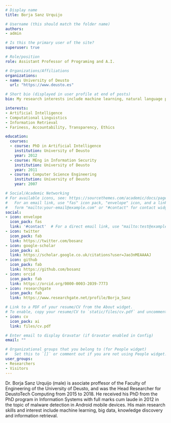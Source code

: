 ```yaml
---
# Display name
title: Borja Sanz Urquijo

# Username (this should match the folder name)
authors:
- admin

# Is this the primary user of the site?
superuser: true

# Role/position
role: Assistant Professor of Programing and A.I.

# Organizations/Affiliations
organizations:
- name: University of Deusto
  url: "https://www.deusto.es"

# Short bio (displayed in user profile at end of posts)
bio: My research interests include machine learning, natural language processing and FATE.

interests:
- Artificial Intelligence
- Computational Linguistics
- Information Retrieval
- Fariness, Accountability, Transparency, Ethics

education:
  courses:
  - course: PhD in Artificial Intelligence
    institution: University of Deusto
    year: 2012
  - course: MEng in Information Security
    institution: University of Deusto
    year: 2011
  - course: Computer Science Engineering
    institution: University of Deusto
    year: 2007

# Social/Academic Networking
# For available icons, see: https://sourcethemes.com/academic/docs/page-builder/#icons
#   For an email link, use "fas" icon pack, "envelope" icon, and a link in the
#   form "mailto:your-email@example.com" or "#contact" for contact widget.
social:
- icon: envelope
  icon_pack: fas
  link: '#contact'  # For a direct email link, use "mailto:test@example.org".
- icon: twitter
  icon_pack: fab
  link: https://twitter.com/bosanz
- icon: google-scholar
  icon_pack: ai
  link: https://scholar.google.co.uk/citations?user=Jao3nMEAAAAJ
- icon: github
  icon_pack: fab
  link: https://github.com/bosanz
- icon: orcid
  icon_pack: fab
  link: https://orcid.org/0000-0003-2039-7773
- icon: researchgate
  icon_pack: fab
  link: https://www.researchgate.net/profile/Borja_Sanz

# Link to a PDF of your resume/CV from the About widget.
# To enable, copy your resume/CV to `static/files/cv.pdf` and uncomment the lines below.
- icon: cv
  icon_pack: ai
  link: files/cv.pdf

# Enter email to display Gravatar (if Gravatar enabled in Config)
email: ""

# Organizational groups that you belong to (for People widget)
#   Set this to `[]` or comment out if you are not using People widget.
user_groups:
- Researchers
- Visitors
---
```


Dr. Borja Sanz Urquijo (male) is asociate proffesor of the Faculty of Engineering of the University of Deusto, and was the Head Researcher for DeustoTech Computing from 2015 to 2018. He received his PhD from the PhD program in Information Systems with full marks cum laude in 2012 in the topic of malware detection in Android mobile devices. His main research skills and interest include machine learning, big data, knowledge discovery and information retrieval.

